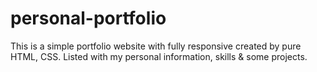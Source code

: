 # personal-portfolio
This is a simple portfolio website with fully responsive created by pure HTML, CSS.  Listed with my personal information, skills &amp; some projects.
